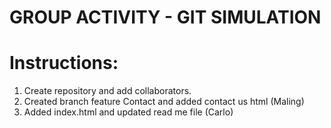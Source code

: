 # GROUP ACTIVITY - GIT SIMULATION

# Instructions:
1. Create repository and add collaborators.
2. Created branch feature Contact and added contact us html (Maling)
3. Added index.html and updated read me file (Carlo)
